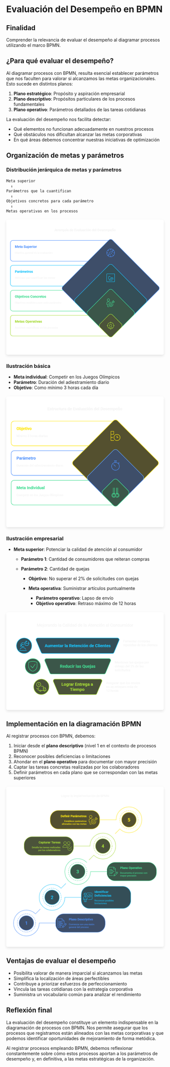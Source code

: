 
# Evaluación del Desempeño en BPMN

## Finalidad
Comprender la relevancia de evaluar el desempeño al diagramar procesos utilizando el marco BPMN.

## ¿Para qué evaluar el desempeño?

Al diagramar procesos con BPMN, resulta esencial establecer parámetros que nos faculten para valorar si alcanzamos las metas organizacionales. Esto sucede en distintos planos:

1. **Plano estratégico**: Propósito y aspiración empresarial
2. **Plano descriptivo**: Propósitos particulares de los procesos fundamentales
3. **Plano operativo**: Parámetros detallados de las tareas cotidianas

La evaluación del desempeño nos facilita detectar:
- Qué elementos no funcionan adecuadamente en nuestros procesos
- Qué obstáculos nos dificultan alcanzar las metas corporativas
- En qué áreas debemos concentrar nuestras iniciativas de optimización

## Organización de metas y parámetros

### Distribución jerárquica de metas y parámetros

```
Meta superior
  ↓
Parámetros que la cuantifican
  ↓
Objetivos concretos para cada parámetro
  ↓
Metas operativas en los procesos
```

<div style="text-align: center; margin: 20px 0;">
  <img src="../images/2-distribucion-jerarquica-metas-parametros.png" alt="Distribución jerárquica de metas y parámetros" style="max-width: 100%; height: auto; border-radius: 5px; box-shadow: 0 4px 8px rgba(0,0,0,0.1);">
</div>

### Ilustración básica

- **Meta individual**: Competir en los Juegos Olímpicos
- **Parámetro**: Duración del adiestramiento diario
- **Objetivo**: Como mínimo 3 horas cada día

<div style="text-align: center; margin: 20px 0;">
  <img src="../images/2-ilustracion-basica.png" alt="Ilustración básica de metas y parámetros" style="max-width: 100%; height: auto; border-radius: 5px; box-shadow: 0 4px 8px rgba(0,0,0,0.1);">
</div>

### Ilustración empresarial

- **Meta superior**: Potenciar la calidad de atención al consumidor
  
  - **Parámetro 1**: Cantidad de consumidores que reiteran compras
  
  - **Parámetro 2**: Cantidad de quejas
    - **Objetivo**: No superar el 2% de solicitudes con quejas
    
    - **Meta operativa**: Suministrar artículos puntualmente
      - **Parámetro operativo**: Lapso de envío
      - **Objetivo operativo**: Retraso máximo de 12 horas

<div style="text-align: center; margin: 20px 0;">
  <img src="../images/2-ilustracion-empresarial.png" alt="Ilustración empresarial de jerarquía de metas" style="max-width: 100%; height: auto; border-radius: 5px; box-shadow: 0 4px 8px rgba(0,0,0,0.1);">
</div>

## Implementación en la diagramación BPMN

Al registrar procesos con BPMN, debemos:

1. Iniciar desde el **plano descriptivo** (nivel 1 en el contexto de procesos BPMN)
2. Reconocer posibles deficiencias o limitaciones
3. Ahondar en el **plano operativo** para documentar con mayor precisión
4. Captar las tareas concretas realizadas por los colaboradores
5. Definir parámetros en cada plano que se correspondan con las metas superiores

<div style="text-align: center; margin: 20px 0;">
  <img src="../images/2-implementacion-diagramacion-bpmn.png" alt="Implementación en la diagramación BPMN" style="max-width: 100%; height: auto; border-radius: 5px; box-shadow: 0 4px 8px rgba(0,0,0,0.1);">
</div>

## Ventajas de evaluar el desempeño

- Posibilita valorar de manera imparcial si alcanzamos las metas
- Simplifica la localización de áreas perfectibles
- Contribuye a priorizar esfuerzos de perfeccionamiento
- Vincula las tareas cotidianas con la estrategia corporativa
- Suministra un vocabulario común para analizar el rendimiento

## Reflexión final

La evaluación del desempeño constituye un elemento indispensable en la diagramación de procesos con BPMN. Nos permite asegurar que los procesos que registramos están alineados con las metas corporativas y que podemos identificar oportunidades de mejoramiento de forma metódica.

Al registrar procesos empleando BPMN, debemos reflexionar constantemente sobre cómo estos procesos aportan a los parámetros de desempeño y, en definitiva, a las metas estratégicas de la organización.
